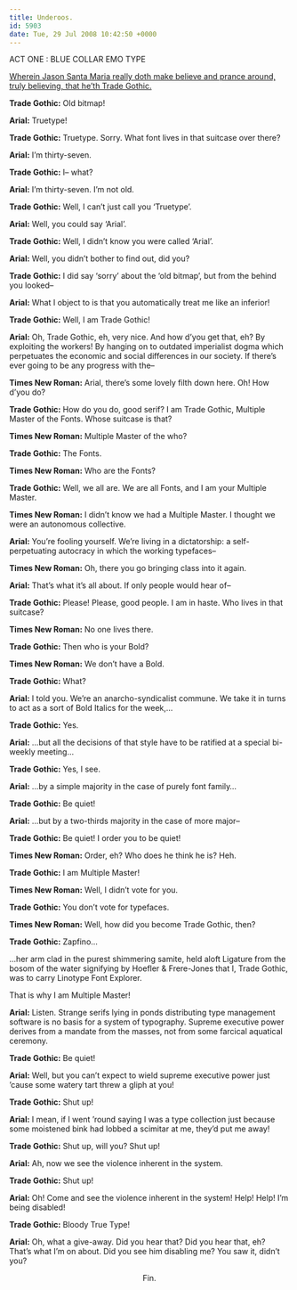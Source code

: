 ```yaml
---
title: Underoos.
id: 5903
date: Tue, 29 Jul 2008 10:42:50 +0000
---
```


ACT ONE : BLUE COLLAR EMO TYPE



[Wherein Jason Santa Maria really doth make believe and prance around, truly believing, that he’th Trade Gothic.](http://jasonsantamaria.com/articles/if-you-were-a-typeface/)



**Trade Gothic:** Old bitmap!



**Arial:** Truetype!



**Trade Gothic:** Truetype. Sorry. What font lives in that suitcase over there?



**Arial:** I’m thirty-seven.



**Trade Gothic:** I– what?



**Arial:** I’m thirty-seven. I’m not old.



**Trade Gothic:** Well, I can’t just call you ‘Truetype’.



**Arial:** Well, you could say ‘Arial’.



**Trade Gothic:** Well, I didn’t know you were called ‘Arial’.



**Arial:** Well, you didn’t bother to find out, did you?



**Trade Gothic:** I did say ‘sorry’ about the ‘old bitmap’, but from the behind you looked–



**Arial:** What I object to is that you automatically treat me like an inferior!



**Trade Gothic:** Well, I am Trade Gothic!



**Arial:** Oh, Trade Gothic, eh, very nice. And how d’you get that, eh? By exploiting the workers! By hanging on to outdated imperialist dogma which perpetuates the economic and social differences in our society. If there’s ever going to be any progress with the–



**Times New Roman:** Arial, there’s some lovely filth down here. Oh! How d’you do?



**Trade Gothic:** How do you do, good serif? I am Trade Gothic, Multiple Master of the Fonts. Whose suitcase is that?



**Times New Roman:** Multiple Master of the who?



**Trade Gothic:** The Fonts.



**Times New Roman:** Who are the Fonts?



**Trade Gothic:** Well, we all are. We are all Fonts, and I am your Multiple Master.



**Times New Roman:** I didn’t know we had a Multiple Master. I thought we were an autonomous collective.



**Arial:** You’re fooling yourself. We’re living in a dictatorship: a self-perpetuating autocracy in which the working typefaces–



**Times New Roman:** Oh, there you go bringing class into it again.



**Arial:** That’s what it’s all about. If only people would hear of–



**Trade Gothic:** Please! Please, good people. I am in haste. Who lives in that suitcase?



**Times New Roman:** No one lives there.



**Trade Gothic:** Then who is your Bold?



**Times New Roman:** We don’t have a Bold.



**Trade Gothic:** What?



**Arial:** I told you. We’re an anarcho-syndicalist commune. We take it in turns to act as a sort of Bold Italics for the week,…



**Trade Gothic:** Yes.



**Arial:** …but all the decisions of that style have to be ratified at a special bi-weekly meeting…



**Trade Gothic:** Yes, I see.



**Arial:** …by a simple majority in the case of purely font family…



**Trade Gothic:** Be quiet!



**Arial:** …but by a two-thirds majority in the case of more major–



**Trade Gothic:** Be quiet! I order you to be quiet!



**Times New Roman:** Order, eh? Who does he think he is? Heh.



**Trade Gothic:** I am Multiple Master!



**Times New Roman:** Well, I didn’t vote for you.



**Trade Gothic:** You don’t vote for typefaces.



**Times New Roman:** Well, how did you become Trade Gothic, then?



**Trade Gothic:** Zapfino…  

…her arm clad in the purest shimmering samite, held aloft Ligature from the bosom of the water signifying by Hoefler & Frere-Jones that I, Trade Gothic, was to carry Linotype Font Explorer.  

That is why I am Multiple Master!



**Arial:** Listen. Strange serifs lying in ponds distributing type management software is no basis for a system of typography. Supreme executive power derives from a mandate from the masses, not from some farcical aquatical ceremony.



**Trade Gothic:** Be quiet!



**Arial:** Well, but you can’t expect to wield supreme executive power just ’cause some watery tart threw a gliph at you!



**Trade Gothic:** Shut up!



**Arial:** I mean, if I went ’round saying I was a type collection just because some moistened bink had lobbed a scimitar at me, they’d put me away!



**Trade Gothic:** Shut up, will you? Shut up!



**Arial:** Ah, now we see the violence inherent in the system.



**Trade Gothic:** Shut up!



**Arial:** Oh! Come and see the violence inherent in the system! Help! Help! I’m being disabled!



**Trade Gothic:** Bloody True Type!



**Arial:** Oh, what a give-away. Did you hear that? Did you hear that, eh? That’s what I’m on about. Did you see him disabling me? You saw it, didn’t you?



<div align="center" class="caps">Fin.</div>

